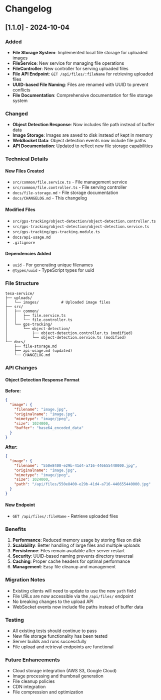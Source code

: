 # Changelog

## [1.1.0] - 2024-10-04

### Added

- **File Storage System**: Implemented local file storage for uploaded images
- **FileService**: New service for managing file operations
- **FileController**: New controller for serving uploaded files
- **File API Endpoint**: `GET /api/files/:fileName` for retrieving uploaded files
- **UUID-based File Naming**: Files are renamed with UUID to prevent conflicts
- **File Documentation**: Comprehensive documentation for file storage system

### Changed

- **Object Detection Response**: Now includes file path instead of buffer data
- **Image Storage**: Images are saved to disk instead of kept in memory
- **WebSocket Data**: Object detection events now include file paths
- **API Documentation**: Updated to reflect new file storage capabilities

### Technical Details

#### New Files Created

- `src/common/file.service.ts` - File management service
- `src/common/file.controller.ts` - File serving controller
- `docs/file-storage.md` - File storage documentation
- `docs/CHANGELOG.md` - This changelog

#### Modified Files

- `src/gps-tracking/object-detection/object-detection.controller.ts`
- `src/gps-tracking/object-detection/object-detection.service.ts`
- `src/gps-tracking/gps-tracking.module.ts`
- `docs/api-usage.md`
- `.gitignore`

#### Dependencies Added

- `uuid` - For generating unique filenames
- `@types/uuid` - TypeScript types for uuid

### File Structure

```
tesa-service/
├── uploads/
│   └── images/          # Uploaded image files
├── src/
│   ├── common/
│   │   ├── file.service.ts
│   │   └── file.controller.ts
│   └── gps-tracking/
│       └── object-detection/
│           ├── object-detection.controller.ts (modified)
│           └── object-detection.service.ts (modified)
└── docs/
    ├── file-storage.md
    ├── api-usage.md (updated)
    └── CHANGELOG.md
```

### API Changes

#### Object Detection Response Format

**Before:**

```json
{
  "image": {
    "filename": "image.jpg",
    "originalname": "image.jpg",
    "mimetype": "image/jpeg",
    "size": 1024000,
    "buffer": "base64_encoded_data"
  }
}
```

**After:**

```json
{
  "image": {
    "filename": "550e8400-e29b-41d4-a716-446655440000.jpg",
    "originalname": "image.jpg",
    "mimetype": "image/jpeg",
    "size": 1024000,
    "path": "/api/files/550e8400-e29b-41d4-a716-446655440000.jpg"
  }
}
```

#### New Endpoint

- `GET /api/files/:fileName` - Retrieve uploaded files

### Benefits

1. **Performance**: Reduced memory usage by storing files on disk
2. **Scalability**: Better handling of large files and multiple uploads
3. **Persistence**: Files remain available after server restart
4. **Security**: UUID-based naming prevents directory traversal
5. **Caching**: Proper cache headers for optimal performance
6. **Management**: Easy file cleanup and management

### Migration Notes

- Existing clients will need to update to use the new `path` field
- File URLs are now accessible via the `/api/files/` endpoint
- No breaking changes to the upload API
- WebSocket events now include file paths instead of buffer data

### Testing

- All existing tests should continue to pass
- New file storage functionality has been tested
- Server builds and runs successfully
- File upload and retrieval endpoints are functional

### Future Enhancements

- Cloud storage integration (AWS S3, Google Cloud)
- Image processing and thumbnail generation
- File cleanup policies
- CDN integration
- File compression and optimization
